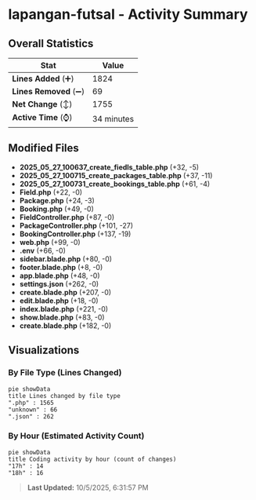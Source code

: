 # lapangan-futsal - Activity Summary 

## Overall Statistics

| Stat                   | Value                                                             |
| ---------------------- | ----------------------------------------------------------------- |
| **Lines Added** (➕)   | 1824                                          |
| **Lines Removed** (➖) | 69                                        |
| **Net Change** (↕)    | 1755                |
| **Active Time** (⌚)   | 34 minutes |


## Modified Files
- **2025_05_27_100637_create_fiedls_table.php** (+32, -5)
- **2025_05_27_100715_create_packages_table.php** (+37, -11)
- **2025_05_27_100731_create_bookings_table.php** (+61, -4)
- **Field.php** (+22, -0)
- **Package.php** (+24, -3)
- **Booking.php** (+49, -0)
- **FieldController.php** (+87, -0)
- **PackageController.php** (+101, -27)
- **BookingController.php** (+137, -19)
- **web.php** (+99, -0)
- **.env** (+66, -0)
- **sidebar.blade.php** (+80, -0)
- **footer.blade.php** (+8, -0)
- **app.blade.php** (+48, -0)
- **settings.json** (+262, -0)
- **create.blade.php** (+207, -0)
- **edit.blade.php** (+18, -0)
- **index.blade.php** (+221, -0)
- **show.blade.php** (+83, -0)
- **create.blade.php** (+182, -0)

## Visualizations

### By File Type (Lines Changed)

```mermaid
pie showData
title Lines changed by file type
".php" : 1565
"unknown" : 66
".json" : 262
```

### By Hour (Estimated Activity Count)

```mermaid
pie showData
title Coding activity by hour (count of changes)
"17h" : 14
"18h" : 16
```


> **Last Updated:** 10/5/2025, 6:31:57 PM